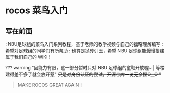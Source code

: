 # rocos 菜鸟入门

<div id="progress-container">
  <div id="progress-bar"></div>
</div>

<!-- 引入 Firebase SDK -->
<script src="https://www.gstatic.com/firebasejs/8.10.0/firebase-app.js"></script>
<script src="https://www.gstatic.com/firebasejs/8.10.0/firebase-auth.js"></script>

<script>
    // 确保 Firebase 只初始化一次
    if (!firebase.apps.length) {
        const firebaseConfig = {
            apiKey: "AIzaSyAa66EUv9NGTgQ2MmRrSUzvmWQIh7DAH0w",
            authDomain: "dixilog-cc0be.firebaseapp.com",
            projectId: "dixilog-cc0be",
            storageBucket: "dixilog-cc0be.appspot.com",
            messagingSenderId: "317567263984",
            appId: "1:317567263984:web:58fa672ce564bf554d0e35",
            measurementId: "G-XKHLTS0VXB"
        };
        firebase.initializeApp(firebaseConfig);
    }

    // 监听用户登录状态
    firebase.auth().onAuthStateChanged((user) => {
        if (user) {
            // 输出调试信息
            console.log('User already logged in, redirecting...');
            // alert('您已登录，为您自动跳转~');
        } else {
            // 输出调试信息
            console.log('User not logged in, redirecting to login.html');
            window.location.href = 'login.html'; // 未登录用户跳转到登录页
        }
    });
</script>


## 写在前面
:   NBU足球组的菜鸟入门系列教程，基于老师的教学视频与自己的拙略理解编写
:   希望对足球组的同学们有所帮助
:   也算是抛砖引玉，希望 NBU 足球组能慢慢搭建属于我们自己的 WIKI !



??? warning "因能力有限，这一部分暂时只对 NBU 足球组的童鞋开放喔~  |  等楼建得差不多了就会放开惹"
    ~~只是对身份认证的尝试，开源仓库一览无余捏O__O "~~


> MAKE ROCOS GREAT AGAIN！
